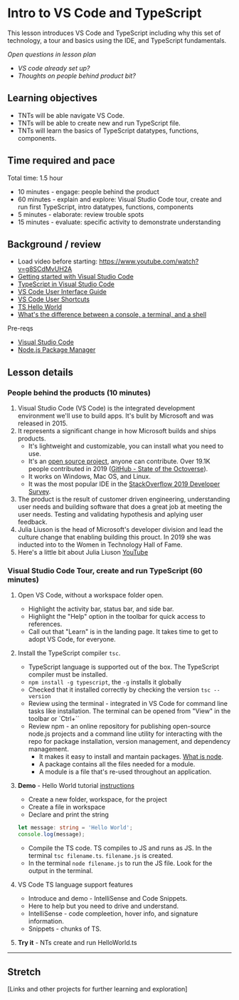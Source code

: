 # Intro to VS Code and TypeScript
This lesson introduces VS Code and TypeScript including why this set of technology, a tour and basics using the IDE, and TypeScript fundamentals. 

*Open questions in lesson plan*
* *VS code already set up?*
* *Thoughts on people behind product bit?*

## Learning objectives
* TNTs will be able navigate VS Code.
* TNTs will be able to create new and run TypeScript file.
* TNTs will learn the basics of TypeScript datatypes, functions, components.

## Time required and pace
Total time: 1.5 hour
* 10 minutes - engage: people behind the product
* 60 minutes - explain and explore: Visual Studio Code tour, create and run first TypeScript, intro datatypes, functions, components
* 5 minutes - elaborate: review trouble spots
* 15 minutes - evaluate: specific activity to demonstrate understanding

## Background / review
* Load video before starting: https://www.youtube.com/watch?v=g8SCdMvUH2A
* [Getting started with Visual Studio Code](https://code.visualstudio.com/docs)
* [TypeScript in Visual Studio Code](https://code.visualstudio.com/docs/languages/typescript)
* [VS Code User Interface Guide](https://code.visualstudio.com/docs/getstarted/userinterface)
* [VS Code User Shortcuts](https://code.visualstudio.com/docs/getstarted/keybindings)
* [TS Hello World](Tutorial)
* [What's the difference between a console, a terminal, and a shell](https://www.hanselman.com/blog/WhatsTheDifferenceBetweenAConsoleATerminalAndAShell.aspx)

Pre-reqs
* [Visual Studio Code](https://code.visualstudio.com/)
* [Node.js Package Manager](https://www.npmjs.com/)

## Lesson details
### People behind the products (10 minutes)
1. Visual Studio Code (VS Code) is the integrated development environment we'll use to build apps. It's bulit by Microsoft and was released in 2015.
2. It represents a significant change in how Microsoft builds and ships products. 
    * It's lightweight and customizable, you can install what you need to use. 
    * It's an [open source project](https://github.com/microsoft/vscode), anyone can contribute. Over 19.1K people contributed in 2019 ([GitHub - State of the Octoverse](https://octoverse.github.com/)). 
    * It works on Windows, Mac OS, and Linux. 
    * It was the most popular IDE in the [StackOverflow 2019 Developer Survey](https://insights.stackoverflow.com/survey/2019#development-environments-and-tools).
3. The product is the result of customer driven engineering, understanding user needs and building software that does a great job at meeting the user needs. Testing and validating hypothesis and aplying user feedback.
4. Julia Liuson is the head of Microsoft's developer division and lead the culture change that enabling building this prouct. In 2019 she was inducted into to the Women in Technology Hall of Fame.
5. Here's a little bit about Julia Liuson [YouTube](https://www.youtube.com/watch?v=g8SCdMvUH2A) 

### Visual Studio Code Tour, create and run TypeScript (60 minutes)
1. Open VS Code, without a workspace folder open.
    * Highlight the activity bar, status bar, and side bar.
    * Highlight the "Help" option in the toolbar for quick access to references.
    * Call out that "Learn" is in the landing page. It takes time to get to adopt VS Code, for everyone.

2. Install the TypeScript compiler `tsc`.
     * TypeScript language is supported out of the box. The TypeScript compiler must be installed.
     * `npm install -g typescript`, the `-g` installs it globally
     * Checked that it installed correctly by checking the version `tsc --version`
     * Review using the terminal - integrated in VS Code for command line tasks like installation. The terminal can be opened from "View" in the toolbar or `Ctrl+\`` 
     * Review npm - an online repository for publishing open-source node.js projects and a command line utility for interacting with the repo for package installation, version management, and dependency management. 
         * It makes it easy to install and mantain packages. [What is node](https://nodejs.org/en/knowledge/getting-started/npm/what-is-npm/).
         * A package contains all the files needed for a module.
         * A module is a file that's re-used throughout an application.

3. **Demo** - Hello World tutorial [instructions](https://code.visualstudio.com/docs/typescript/typescript-tutorial)
    * Create a new folder, workspace, for the project
    * Create a file in workspace
    * Declare and print the string <br /> 
    ```typescript
    let message: string = 'Hello World';
    console.log(message);
    ```
    * Compile the TS code. TS compiles to JS and runs as JS. In the terminal `tsc filename.ts`. `filename.js` is created.
    * In the terminal `node filename.js` to run the JS file. Look for the output in the terminal.

4. VS Code TS language support features
    * Introduce and demo - IntelliSense and Code Snippets.
    * Here to help but you need to drive and understand.
    * IntelliSense - code compleetion, hover info, and signature information.
    * Snippets - chunks of TS.
    
5. **Try it** - NTs create and run HelloWorld.ts

---


## Stretch
[Links and other projects for further learning and exploration]

